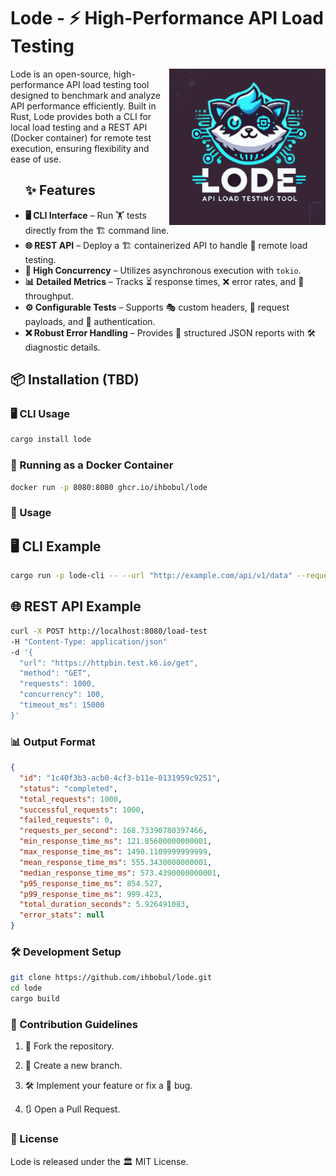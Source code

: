 # Lode - ⚡ High-Performance API Load Testing

<img src="https://raw.githubusercontent.com/ihbobul/lode/master/logo.svg?sanitize=true" alt="Lode logo" width="250" align="right" style="max-width: 40vw;">

Lode is an open-source, high-performance API load testing tool designed to benchmark and analyze API performance
efficiently. Built in Rust, Lode provides both a CLI for local load testing and a REST API (Docker container) for remote
test execution, ensuring flexibility and ease of use.


<div id="toc">
  <ul align="left" style="list-style: none;">
    <summary>
      <h2>✨ Features</h2>
    </summary>
  </ul>
</div>

- **🖥️ CLI Interface** – Run 🏋️ tests directly from the 🏗️ command line.
- **🌐 REST API** – Deploy a 🏗️ containerized API to handle 📡 remote load testing.
- **🚀 High Concurrency** – Utilizes asynchronous execution with `tokio`.
- **📊 Detailed Metrics** – Tracks ⏳ response times, ❌ error rates, and 🚦 throughput.
- **⚙️ Configurable Tests** – Supports 🎭 custom headers, 📜 request payloads, and 🔑 authentication.
- **❌ Robust Error Handling** – Provides 📄 structured JSON reports with 🛠️ diagnostic details.

## 📦 Installation (TBD)

### 🖥️ CLI Usage

```sh
cargo install lode
```

### 🐳 Running as a Docker Container

```sh
docker run -p 8080:8080 ghcr.io/ihbobul/lode
```

### 🚀 Usage

## 🖥️ CLI Example

```sh
cargo run -p lode-cli -- --url "http://example.com/api/v1/data" --requests 100 --concurrency 10 --format json --method GET
```

## 🌐 REST API Example

```sh
curl -X POST http://localhost:8080/load-test 
-H "Content-Type: application/json" 
-d '{
  "url": "https://httpbin.test.k6.io/get",
  "method": "GET",
  "requests": 1000,
  "concurrency": 100,
  "timeout_ms": 15000
}'
```

### 📊 Output Format

```json
{
  "id": "1c40f3b3-acb0-4cf3-b11e-0131959c9251",
  "status": "completed",
  "total_requests": 1000,
  "successful_requests": 1000,
  "failed_requests": 0,
  "requests_per_second": 168.73390780397466,
  "min_response_time_ms": 121.85600000000001,
  "max_response_time_ms": 1498.1109999999999,
  "mean_response_time_ms": 555.3430000000001,
  "median_response_time_ms": 573.4390000000001,
  "p95_response_time_ms": 854.527,
  "p99_response_time_ms": 999.423,
  "total_duration_seconds": 5.926491083,
  "error_stats": null
}
```

### 🛠️ Development Setup

```sh
git clone https://github.com/ihbobul/lode.git
cd lode
cargo build
```

### 🤝 Contribution Guidelines

1. 🍴 Fork the repository.

2. 🌱 Create a new branch.

3. 🛠️ Implement your feature or fix a 🐛 bug.

4. 🔃 Open a Pull Request.

### 📜 License

Lode is released under the 🏛️ MIT License.

